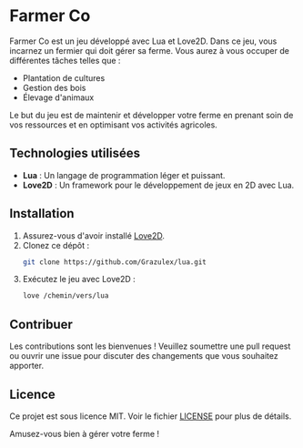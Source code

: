 # Farmer Co

Farmer Co est un jeu développé avec Lua et Love2D. Dans ce jeu, vous incarnez un fermier qui doit gérer sa ferme. Vous aurez à vous occuper de différentes tâches telles que :

- Plantation de cultures
- Gestion des bois
- Élevage d'animaux

Le but du jeu est de maintenir et développer votre ferme en prenant soin de vos ressources et en optimisant vos activités agricoles.

## Technologies utilisées

- **Lua** : Un langage de programmation léger et puissant.
- **Love2D** : Un framework pour le développement de jeux en 2D avec Lua.

## Installation

1. Assurez-vous d'avoir installé [Love2D](https://love2d.org/).
2. Clonez ce dépôt :
    ```sh
    git clone https://github.com/Grazulex/lua.git
    ```
3. Exécutez le jeu avec Love2D :
    ```sh
    love /chemin/vers/lua
    ```

## Contribuer

Les contributions sont les bienvenues ! Veuillez soumettre une pull request ou ouvrir une issue pour discuter des changements que vous souhaitez apporter.

## Licence

Ce projet est sous licence MIT. Voir le fichier [LICENSE](LICENSE) pour plus de détails.

Amusez-vous bien à gérer votre ferme !
